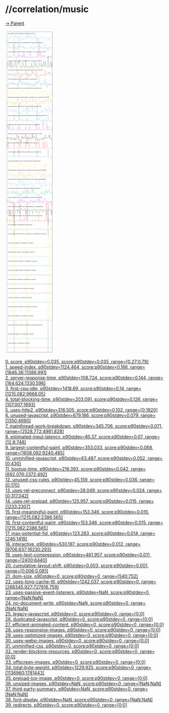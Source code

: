 
# //correlation/music

[→ Parent](../..)

![PLOT: correlation](./correlation.svg)

[0. score, p90stdev=0.035, score:p90stdev=0.035, range=[0.27:0.79]](../../meta/score/samples/music)  
[1. speed-index, p90stdev=1124.464, score:p90stdev=0.166, range=[1846.36:11386.991]](../../speed-index/samples/music/)  
[2. server-response-time, p90stdev=108.724, score:p90stdev=0.144, range=[164.624:1330.596]](../../server-response-time/samples/music/)  
[3. first-cpu-idle, p90stdev=1418.69, score:p90stdev=0.14, range=[1215.082:9668.05]](../../first-cpu-idle/samples/music/)  
[4. total-blocking-time, p90stdev=203.091, score:p90stdev=0.126, range=[107.007:1693]](../../total-blocking-time/samples/music/)  
[5. uses-http2, p90stdev=316.505, score:p90stdev=0.102, range=[0:1920]](../../uses-http2/samples/music/)  
[6. unused-javascript, p90stdev=679.186, score:p90stdev=0.079, range=[1350:4690]](../../unused-javascript/samples/music/)  
[7. mainthread-work-breakdown, p90stdev=345.706, score:p90stdev=0.071, range=[2528.772:4981.828]](../../mainthread-work-breakdown/samples/music/)  
[8. estimated-input-latency, p90stdev=85.37, score:p90stdev=0.07, range=[12.8:748]](../../estimated-input-latency/samples/music/)  
[9. largest-contentful-paint, p90stdev=353.033, score:p90stdev=0.068, range=[1608.092:9240.485]](../../largest-contentful-paint/samples/music/)  
[10. unminified-javascript, p90stdev=63.487, score:p90stdev=0.052, range=[0:430]](../../unminified-javascript/samples/music/)  
[11. bootup-time, p90stdev=216.393, score:p90stdev=0.042, range=[692.076:2372.492]](../../bootup-time/samples/music/)  
[12. unused-css-rules, p90stdev=45.159, score:p90stdev=0.036, range=[0:170]](../../unused-css-rules/samples/music/)  
[13. uses-rel-preconnect, p90stdev=28.049, score:p90stdev=0.024, range=[0:317.042]](../../uses-rel-preconnect/samples/music/)  
[14. uses-rel-preload, p90stdev=125.957, score:p90stdev=0.015, range=[1233:2307]](../../uses-rel-preload/samples/music/)  
[15. first-meaningful-paint, p90stdev=153.346, score:p90stdev=0.015, range=[1215.082:2386.565]](../../first-meaningful-paint/samples/music/)  
[16. first-contentful-paint, p90stdev=153.346, score:p90stdev=0.015, range=[1215.082:2386.565]](../../first-contentful-paint/samples/music/)  
[17. max-potential-fid, p90stdev=123.283, score:p90stdev=0.014, range=[246:1419]](../../max-potential-fid/samples/music/)  
[18. interactive, p90stdev=530.197, score:p90stdev=0.012, range=[9706.637:16230.293]](../../interactive/samples/music/)  
[19. uses-text-compression, p90stdev=461.957, score:p90stdev=0.011, range=[2400:6440]](../../uses-text-compression/samples/music/)  
[20. cumulative-layout-shift, p90stdev=0.003, score:p90stdev=0.001, range=[0.006:0.081]](../../cumulative-layout-shift/samples/music/)  
[21. dom-size, p90stdev=0, score:p90stdev=0, range=[540:752]](../../dom-size/samples/music/)  
[22. uses-long-cache-ttl, p90stdev=1242.037, score:p90stdev=0, range=[268345.927:727616.759]](../../uses-long-cache-ttl/samples/music/)  
[23. uses-passive-event-listeners, p90stdev=NaN, score:p90stdev=0, range=[NaN:NaN]](../../uses-passive-event-listeners/samples/music/)  
[24. no-document-write, p90stdev=NaN, score:p90stdev=0, range=[NaN:NaN]](../../no-document-write/samples/music/)  
[25. legacy-javascript, p90stdev=0, score:p90stdev=0, range=[0:0]](../../legacy-javascript/samples/music/)  
[26. duplicated-javascript, p90stdev=0, score:p90stdev=0, range=[0:0]](../../duplicated-javascript/samples/music/)  
[27. efficient-animated-content, p90stdev=0, score:p90stdev=0, range=[0:0]](../../efficient-animated-content/samples/music/)  
[28. uses-responsive-images, p90stdev=0, score:p90stdev=0, range=[0:0]](../../uses-responsive-images/samples/music/)  
[29. uses-optimized-images, p90stdev=0, score:p90stdev=0, range=[0:0]](../../uses-optimized-images/samples/music/)  
[30. uses-webp-images, p90stdev=0, score:p90stdev=0, range=[0:0]](../../uses-webp-images/samples/music/)  
[31. unminified-css, p90stdev=0, score:p90stdev=0, range=[0:0]](../../unminified-css/samples/music/)  
[32. render-blocking-resources, p90stdev=0, score:p90stdev=0, range=[0:0]](../../render-blocking-resources/samples/music/)  
[33. offscreen-images, p90stdev=0, score:p90stdev=0, range=[0:0]](../../offscreen-images/samples/music/)  
[34. total-byte-weight, p90stdev=1229.925, score:p90stdev=0, range=[1136960:1781443]](../../total-byte-weight/samples/music/)  
[35. preload-lcp-image, p90stdev=0, score:p90stdev=0, range=[0:0]](../../preload-lcp-image/samples/music/)  
[36. unsized-images, p90stdev=NaN, score:p90stdev=0, range=[NaN:NaN]](../../unsized-images/samples/music/)  
[37. third-party-summary, p90stdev=NaN, score:p90stdev=0, range=[NaN:NaN]](../../third-party-summary/samples/music/)  
[38. font-display, p90stdev=NaN, score:p90stdev=0, range=[NaN:NaN]](../../font-display/samples/music/)  
[39. redirects, p90stdev=0, score:p90stdev=0, range=[0:0]](../../redirects/samples/music/)  
